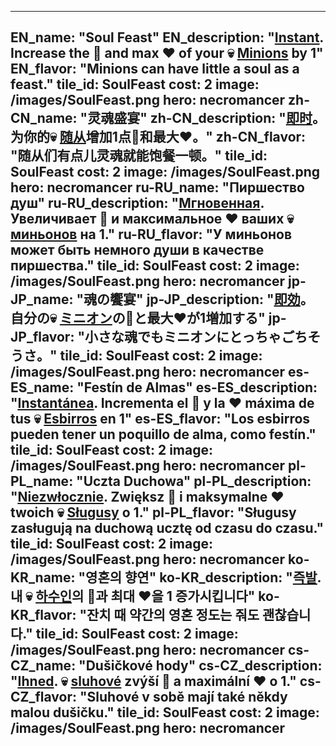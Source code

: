 ---

EN_name: "Soul Feast"
EN_description: "<u><u>Instant</u></u>. Increase the 🔸 and max ❤️ of your 💀 <u>Minions</u> by 1"
EN_flavor: "Minions can have little a soul as a feast."
tile_id: SoulFeast
cost: 2
image: /images/SoulFeast.png
hero: necromancer
zh-CN_name: "灵魂盛宴"
zh-CN_description: "<u><u>即时</u></u>。为你的💀 <u>随从</u>增加1点🔸和最大❤️。"
zh-CN_flavor: "随从们有点儿灵魂就能饱餐一顿。"
tile_id: SoulFeast
cost: 2
image: /images/SoulFeast.png
hero: necromancer
ru-RU_name: "Пиршество душ"
ru-RU_description: "<u><u>Мгновенная</u></u>. Увеличивает 🔸 и максимальное ❤️ ваших 💀 <u>миньонов</u> на 1."
ru-RU_flavor: "У миньонов может быть немного души в качестве пиршества."
tile_id: SoulFeast
cost: 2
image: /images/SoulFeast.png
hero: necromancer
jp-JP_name: "魂の饗宴"
jp-JP_description: "<u><u>即効</u></u>。自分の💀 <u>ミニオン</u>の🔸と最大❤️が1増加する"
jp-JP_flavor: "小さな魂でもミニオンにとっちゃごちそうさ。"
tile_id: SoulFeast
cost: 2
image: /images/SoulFeast.png
hero: necromancer
es-ES_name: "Festín de Almas"
es-ES_description: "<u><u>Instantánea</u></u>. Incrementa el 🔸 y la ❤️ máxima de tus 💀 <u>Esbirros</u> en 1"
es-ES_flavor: "Los esbirros pueden tener un poquillo de alma, como festín."
tile_id: SoulFeast
cost: 2
image: /images/SoulFeast.png
hero: necromancer
pl-PL_name: "Uczta Duchowa"
pl-PL_description: "<u><u>Niezwłocznie</u></u>. Zwiększ 🔸 i maksymalne ❤️ twoich 💀 <u>Sługusy</u> o 1."
pl-PL_flavor: "Sługusy zasługują na duchową ucztę od czasu do czasu."
tile_id: SoulFeast
cost: 2
image: /images/SoulFeast.png
hero: necromancer
ko-KR_name: "영혼의 향연"
ko-KR_description: "<u><u>즉발</u></u>. 내 💀 <u>하수인</u>의 🔸과 최대 ❤️을 1 증가시킵니다"
ko-KR_flavor: "잔치 때 약간의 영혼 정도는 줘도 괜찮습니다."
tile_id: SoulFeast
cost: 2
image: /images/SoulFeast.png
hero: necromancer
cs-CZ_name: "Dušičkové hody"
cs-CZ_description: "<u><u>Ihned</u></u>. 💀 <u>sluhové</u> zvýší 🔸 a maximální ❤️ o 1."
cs-CZ_flavor: "Sluhové v sobě mají také někdy malou dušičku."
tile_id: SoulFeast
cost: 2
image: /images/SoulFeast.png
hero: necromancer
---